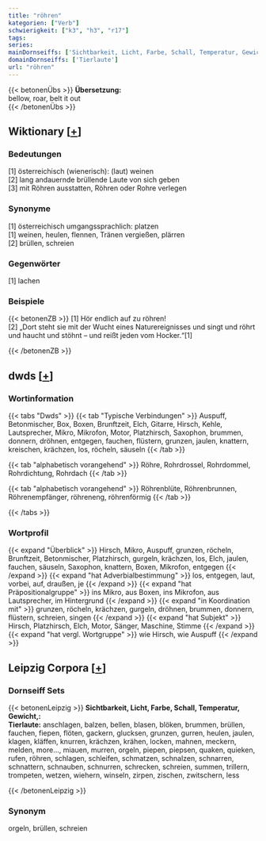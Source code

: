 ```yaml
---
title: "röhren"
kategorien: ["Verb"]
schwierigkeit: ["k3", "h3", "r17"]
tags:
series:
mainDornseiffs: ['Sichtbarkeit, Licht, Farbe, Schall, Temperatur, Gewicht,']
domainDornseiffs: ['Tierlaute']
url: "röhren"
---
```


{{< betonenÜbs >}}
**Übersetzung:**  
bellow, roar, belt it out  
{{< /betonenÜbs >}}

## Wiktionary [[+](https://de.wiktionary.org/wiki/röhren)]

### Bedeutungen
[1] österreichisch (wienerisch): (laut) weinen  
[2] lang andauernde brüllende Laute von sich geben  
[3] mit Röhren ausstatten, Röhren oder Rohre verlegen  

### Synonyme
[1] österreichisch umgangssprachlich: platzen  
[1] weinen, heulen, flennen, Tränen vergießen, plärren  
[2] brüllen, schreien  

### Gegenwörter
[1] lachen  

### Beispiele
{{< betonenZB >}}
[1] Hör endlich auf zu röhren!  
[2] „Dort steht sie mit der Wucht eines Naturereignisses und singt und röhrt und haucht und stöhnt – und reißt jeden vom Hocker.“[1]  

{{< /betonenZB >}}


## dwds [[+](https://www.dwds.de/wb/röhren)]

### Wortinformation
{{< tabs "Dwds" >}}
{{< tab "Typische Verbindungen" >}}
Auspuff, Betonmischer, Box, Boxen, Brunftzeit, Elch, Gitarre, Hirsch, Kehle, Lautsprecher, Mikro, Mikrofon, Motor, Platzhirsch, Saxophon, brummen, donnern, dröhnen, entgegen, fauchen, flüstern, grunzen, jaulen, knattern, kreischen, krächzen, los, röcheln, säuseln
{{< /tab >}}

{{< tab "alphabetisch vorangehend" >}}
Röhre, Rohrdrossel, Rohrdommel, Rohrdichtung, Rohrdach
{{< /tab >}}

{{< tab "alphabetisch vorangehend" >}}
Röhrenblüte, Röhrenbrunnen, Röhrenempfänger, röhreneng, röhrenförmig
{{< /tab >}}

{{< /tabs >}}

### Wortprofil
{{< expand "Überblick" >}} Hirsch, Mikro, Auspuff, grunzen, röcheln, Brunftzeit, Betonmischer, Platzhirsch, gurgeln, krächzen, los, Elch, jaulen, fauchen, säuseln, Saxophon, knattern, Boxen, Mikrofon, entgegen {{< /expand >}}
{{< expand "hat Adverbialbestimmung" >}} los, entgegen, laut, vorbei, auf, draußen, je {{< /expand >}}
{{< expand "hat Präpositionalgruppe" >}} ins Mikro, aus Boxen, ins Mikrofon, aus Lautsprecher, im Hintergrund {{< /expand >}}
{{< expand "in Koordination mit" >}} grunzen, röcheln, krächzen, gurgeln, dröhnen, brummen, donnern, flüstern, schreien, singen {{< /expand >}}
{{< expand "hat Subjekt" >}} Hirsch, Platzhirsch, Elch, Motor, Sänger, Maschine, Stimme {{< /expand >}}
{{< expand "hat vergl. Wortgruppe" >}} wie Hirsch, wie Auspuff {{< /expand >}}

## Leipzig Corpora [[+](https://corpora.uni-leipzig.de/en/res?word=röhren&corpusId=deu_newscrawl-public_2018)]

### Dornseiff Sets
{{< betonenLeipzig >}}
**Sichtbarkeit, Licht, Farbe, Schall, Temperatur, Gewicht,:**  
**Tierlaute:** anschlagen, balzen, bellen, blasen, blöken, brummen, brüllen, fauchen, fiepen, flöten, gackern, glucksen, grunzen, gurren, heulen, jaulen, klagen, kläffen, knurren, krächzen, krähen, locken, mahnen, meckern, melden, more..., miauen, murren, orgeln, piepen, piepsen, quaken, quieken, rufen, röhren, schlagen, schleifen, schmatzen, schnalzen, schnarren, schnattern, schnauben, schnurren, schrecken, schreien, summen, trillern, trompeten, wetzen, wiehern, winseln, zirpen, zischen, zwitschern, less  

{{< /betonenLeipzig >}}

### Synonym
orgeln, brüllen, schreien

